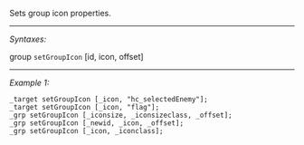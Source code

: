 Sets group icon properties.


---
*Syntaxes:*

group `setGroupIcon` [id, icon, offset]

---
*Example 1:*

```sqf
_target setGroupIcon [_icon, "hc_selectedEnemy"];
_target setGroupIcon [_icon, "flag"];
_grp setGroupIcon [_iconsize, _iconsizeclass, _offset];
_grp setGroupIcon [_newid, _icon, _offset];
_grp setGroupIcon [_icon, _iconclass];
```